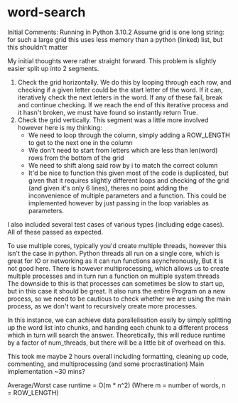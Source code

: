 # word-search
Initial Comments:
Running in Python 3.10.2
Assume grid is one long string: for such a large grid this uses less memory than a python (linked) list, but this shouldn't matter

My initial thoughts were rather straight forward. This problem is slightly easier split up into 2 segments.
1) Check the grid horizontally. We do this by looping through each row, and checking if a given letter could be the start letter of the word. If it can, iteratively check the next letters in the word. If any of these fail, break and continue checking. If we reach the end of this iterative process and it hasn't broken, we must have found so instantly return True.
2) Check the grid vertically. This segment was a little more involved however here is my thinking:
    - We need to loop through the column, simply adding a ROW_LENGTH to get to the next one in the column
    - We don't need to start from letters which are less than len(word) rows from the bottom of the grid
    - We need to shift along said row by i to match the correct column
    - It'd be nice to function this given most of the code is duplicated, but given that it requires slightly different loops and checking of the grid (and given it's  only 6 lines), theres no point adding the inconvenience of multiple parameters and a function. This could be implemented however by just passing in the loop variables as parameters.

I also included several test cases of various types (including edge cases). All of these passed as expected.

To use multiple cores, typically you'd create multiple threads, however this isn't the case in python.
Python threads all run on a single core, which is great for IO or networking as it can run functions asynchronously,
But it is not good here. There is however multiprocessing, which allows us to create multiple processes and in turn run a function on multiple system threads
The downside to this is that processes can sometimes be slow to start up, but in this case it should be great. It also runs the entire
Program on a new process, so we need to be cautious to check whether we are using the main process, as we don't want to recursively create more processes.

In this instance, we can achieve data parallelisation easily by simply splitting up the word list into chunks, and handing each chunk to a different process which in turn will search the answer.
Theoretically, this will reduce runtime by a factor of num_threads, but there will be a little bit of overhead on this.


This took me maybe 2 hours overall including formatting, cleaning up code, commenting, and multiprocessing (and some procrastination)
Main implementation ~30 mins?

Average/Worst case runtime = O(m * n^2) (Where m = number of words, n = ROW_LENGTH)
